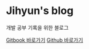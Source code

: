 # Jihyun's blog
개발 공부 기록을 위한 블로그


[Gitbook 바로가기](https://app.gitbook.com/@devjihyun/s/jihyun-s-blog)
[Github 바로가기](https://github.com/devjihyun/blog)